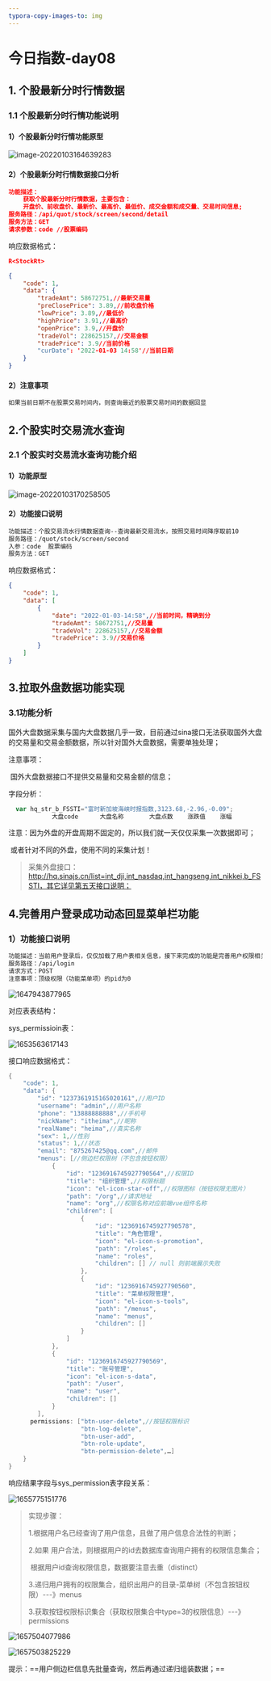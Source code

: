 ```yaml
---
typora-copy-images-to: img
---
```


# 今日指数-day08

## 1. 个股最新分时行情数据

### 1.1 个股最新分时行情功能说明

#### 1）个股最新分时行情功能原型

![image-20220103164639283](./assets/image-20220103164639283.png)

#### 2）个股最新分时行情数据接口分析

~~~json
功能描述：
	获取个股最新分时行情数据，主要包含：
	开盘价、前收盘价、最新价、最高价、最低价、成交金额和成交量、交易时间信息; 
服务路径：/api/quot/stock/screen/second/detail
服务方法：GET
请求参数：code //股票编码
~~~

响应数据格式：

~~~json
R<StockRt>

{
    "code": 1,
    "data": {
        "tradeAmt": 58672751,//最新交易量
        "preClosePrice": 3.89,//前收盘价格
        "lowPrice": 3.89,//最低价
        "highPrice": 3.91,//最高价
        "openPrice": 3.9,//开盘价
        "tradeVol": 228625157,//交易金额
        "tradePrice": 3.9//当前价格
        "curDate": '2022-01-03 14:58'//当前日期
    }
}
~~~

#### 2）注意事项

~~~tex
如果当前日期不在股票交易时间内，则查询最近的股票交易时间的数据回显
~~~



## 2.个股实时交易流水查询

### 2.1 个股实时交易流水查询功能介绍

#### 1）功能原型

![image-20220103170258505](./assets/image-20220103170258505.png)

#### 2）功能接口说明

~~~tex
功能描述：个股交易流水行情数据查询--查询最新交易流水，按照交易时间降序取前10
服务路径：/quot/stock/screen/second
入参：code  股票编码
服务方法：GET
~~~

响应数据格式：

~~~json
{
    "code": 1,
    "data": [
        {
            "date": "2022-01-03-14:58",//当前时间，精确到分
            "tradeAmt": 58672751,//交易量
            "tradeVol": 228625157,//交易金额
            "tradePrice": 3.9//交易价格
        }
    ]
}
~~~



## 3.拉取外盘数据功能实现

### 3.1功能分析

国外大盘数据采集与国内大盘数据几乎一致，目前通过sina接口无法获取国外大盘的交易量和交易金额数据，所以针对国外大盘数据，需要单独处理；

注意事项：

​	国外大盘数据接口不提供交易量和交易金额的信息；

字段分析：

~~~javascript
  var hq_str_b_FSSTI="富时新加坡海峡时报指数,3123.68,-2.96,-0.09";
			大盘code      大盘名称       大盘点数    涨跌值    涨幅
~~~

注意：因为外盘的开盘周期不固定的，所以我们就一天仅仅采集一次数据即可；

​	   或者针对不同的外盘，使用不同的采集计划！

> 采集外盘接口：http://hq.sinajs.cn/list=int_dji,int_nasdaq,int_hangseng,int_nikkei,b_FSSTI，其它详见第五天接口说明；

## 4.完善用户登录成功动态回显菜单栏功能

### 1）功能接口说明

~~~tex
功能描述：当前用户登录后，仅仅加载了用户表相关信息，接下来完成的功能是完善用户权限相关的信息；
服务路径：/api/login
请求方式：POST
注意事项：顶级权限（功能菜单项）的pid为0
~~~

![1647943877965](./assets/1647943877965.png)

对应表表结构：

sys_permissioin表：

![1653563617143](./assets/1653563617143.png)



接口响应数据格式：

~~~java
{
    "code": 1,
    "data": {
        "id": "1237361915165020161",//用户ID
        "username": "admin",//用户名称
        "phone": "13888888888",//手机号
        "nickName": "itheima",//昵称
        "realName": "heima",//真实名称
        "sex": 1,//性别
        "status": 1,//状态
        "email": "875267425@qq.com",//邮件
        "menus": [//侧边栏权限树（不包含按钮权限）
            {
                "id": "1236916745927790564",//权限ID
                "title": "组织管理",//权限标题
                "icon": "el-icon-star-off",//权限图标（按钮权限无图片）
                "path": "/org",//请求地址
                "name": "org",//权限名称对应前端vue组件名称
                "children": [
                    {
                        "id": "1236916745927790578",
                        "title": "角色管理",
                        "icon": "el-icon-s-promotion",
                        "path": "/roles",
                        "name": "roles",
                        "children": [] // null 则前端展示失败
                    },
                    {
                        "id": "1236916745927790560",
                        "title": "菜单权限管理",
                        "icon": "el-icon-s-tools",
                        "path": "/menus",
                        "name": "menus",
                        "children": [] 
                    }
                ]
            },
            {
                "id": "1236916745927790569",
                "title": "账号管理",
                "icon": "el-icon-s-data",
                "path": "/user",
                "name": "user",
                "children": []
            }
        ],
      permissions: ["btn-user-delete",//按钮权限标识
                    "btn-log-delete",
                    "btn-user-add",
                    "btn-role-update",
                    "btn-permission-delete",…]
    }
}
~~~

响应结果字段与sys_permission表字段关系：

![1655775151776](./assets/1655775151776.png)



>实现步骤：
>
>1.根据用户名已经查询了用户信息，且做了用户信息合法性的判断；
>
>2.如果 用户合法，则根据用户的id去数据库查询用户拥有的权限信息集合；
>
>​	根据用户id查询权限信息，数据要注意去重（distinct）
>
>3.递归用户拥有的权限集合，组织出用户的目录-菜单树（不包含按钮权限）---》menus
>
>3.获取按钮权限标识集合（获取权限集合中type=3的权限信息）---》permissions
>

![1657504077986](./assets/1657504077986.png)

![1657503825229](./assets/1657503825229.png)



提示：==用户侧边栏信息先批量查询，然后再通过递归组装数据；==







